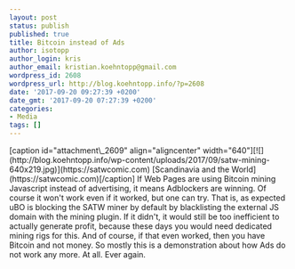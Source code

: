 ```yaml
---
layout: post
status: publish
published: true
title: Bitcoin instead of Ads
author: isotopp
author_login: kris
author_email: kristian.koehntopp@gmail.com
wordpress_id: 2608
wordpress_url: http://blog.koehntopp.info/?p=2608
date: '2017-09-20 09:27:39 +0200'
date_gmt: '2017-09-20 07:27:39 +0200'
categories:
- Media
tags: []
---
```

<p>[caption id="attachment\_2609" align="aligncenter" width="640"][![](http://blog.koehntopp.info/wp-content/uploads/2017/09/satw-mining-640x219.jpg)](https://satwcomic.com) [Scandinavia and the World](https://satwcomic.com)[/caption] If Web Pages are using Bitcoin mining Javascript instead of advertising, it means Adblockers are winning. Of course it won't work even if it worked, but one can try. That is, as expected uBO is blocking the SATW miner by default by blacklisting the external JS domain with the mining plugin. If it didn't, it would still be too inefficient to actually generate profit, because these days you would need dedicated mining rigs for this. And of course, if that even worked, then you have Bitcoin and not money. So mostly this is a demonstration about how Ads do not work any more. At all. Ever again.</p>

